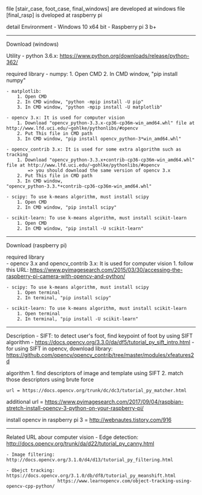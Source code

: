 file [stair_case, foot_case, final_windows] are developed at windows
file [final_rasp] is dveloped at raspberry pi

detail Environment
    - Windows 10 x64 bit
    - Raspberry pi 3 b+

---------------------------------------------------------------------------------------------------------------
Download (windows)

Utility 
    - python 3.6.x: https://www.python.org/downloads/release/python-362/
  
required library
    - numpy: 
        1. Open CMD
        2. In CMD window, "pip install numpy"
    
    - matplotlib: 
        1. Open CMD
        2. In CMD window, "python -mpip install -U pip"
        3. In CMD window, "python -mpip install -U matplotlib"
    
    - opencv 3.x: It is used for computer vision
        1. Download "opencv_python‑3.3.x‑cp36‑cp36m‑win_amd64.whl" file at http://www.lfd.uci.edu/~gohlke/pythonlibs/#opencv
        2. Put This file in CMD path
        3. In CMD window, "pip install opencv_python-3*win_amd64.whl"
    
    - opencv_contrib 3.x: It is used for some extra algorithm such as tracking
        1. Download "opencv_python‑3.3.x+contrib‑cp36‑cp36m‑win_amd64.whl" file at http://www.lfd.uci.edu/~gohlke/pythonlibs/#opencv
            => you should download the same version of opencv 3.x
        2. Put This file in CMD path
        3. In CMD window, "opencv_python‑3.3.*+contrib‑cp36‑cp36m‑win_amd64.whl"
  
    - scipy: To use k-means algorithm, must install scipy
        1. Open CMD
        2. In CMD window, "pip install scipy"
    
    - scikit-learn: To use k-means algorithm, must install scikit-learn
        1. Open CMD
        2. In CMD window, "pip install -U scikit-learn"
  
---------------------------------------------------------------------------------------------------------------
Download (raspberry pi)

required library    
    - opencv 3.x and opencv_contrib 3.x: It is used for computer vision
        1. follow this URL: https://www.pyimagesearch.com/2015/03/30/accessing-the-raspberry-pi-camera-with-opencv-and-python/
        
    - scipy: To use k-means algorithm, must install scipy
        1. Open terminal
        2. In terminal, "pip install scipy"
    
    - scikit-learn: To use k-means algorithm, must install scikit-learn
        1. Open terminal
        2. In terminal, "pip install -U scikit-learn"
  
---------------------------------------------------------------------------------------------------------------
Description
    - SIFT: to detect user's foot, find keypoint of foot by using SIFT algorithm
    - https://docs.opencv.org/3.3.0/da/df5/tutorial_py_sift_intro.html
    - for using SIFT in opencv, download library: https://github.com/opencv/opencv_contrib/tree/master/modules/xfeatures2d

algorithm
    1. find descriptors of image and template using SIFT
    2. match those descriptors using brute force
    
    url = https://docs.opencv.org/trunk/dc/dc3/tutorial_py_matcher.html


additional url = https://www.pyimagesearch.com/2017/09/04/raspbian-stretch-install-opencv-3-python-on-your-raspberry-pi/

install opencv in raspberry pi 3 = http://webnautes.tistory.com/916

---------------------------------------------------------------------------------------------------------------
Related URL abour computer vision
    - Edge detection: http://docs.opencv.org/trunk/da/d22/tutorial_py_canny.html
  
    - Image filtering: http://docs.opencv.org/3.1.0/d4/d13/tutorial_py_filtering.html
    
    - Obejct tracking: https://docs.opencv.org/3.1.0/db/df8/tutorial_py_meanshift.html
                       https://www.learnopencv.com/object-tracking-using-opencv-cpp-python/
